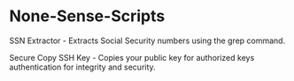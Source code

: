 # None-Sense-Scripts
SSN Extractor - Extracts Social Security numbers using the grep command.

Secure Copy SSH Key - Copies your public key for authorized keys authentication for integrity and security.
